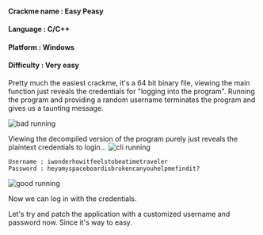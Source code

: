 #### Crackme name : Easy Peasy
#### Language : C/C++
#### Platform : Windows
#### Difficulty : Very easy

Pretty much the easiest crackme, it's a 64 bit binary file, viewing the main function just reveals the credentials for "logging into the program". Running the program and providing a random username terminates the program and gives us a taunting message.

![bad running](https://raw.githubusercontent.com/x00pwn/reverse-engineering-practice/master/images/1-easypeasy.png)

Viewing the decompiled version of the program purely just reveals the plaintext credentials to login...
![cli running](https://raw.githubusercontent.com/x00pwn/reverse-engineering-practice/master/images/2-easypeasy.png)

```
Username : iwonderhowitfeelstobeatimetraveler
Password : heyamyspaceboardisbrokencanyouhelpmefindit?
```


![good running](https://raw.githubusercontent.com/x00pwn/reverse-engineering-practice/master/images/0-easypeasy.png)

Now we can log in with the credentials.

Let's try and patch the application with a customized username and password now. Since it's way to easy.
